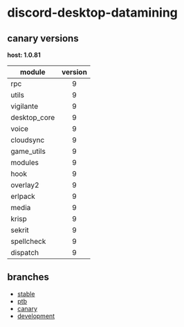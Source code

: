 # discord-desktop-datamining

## canary versions

**host: 1.0.81**

| module | version |
| ------ | :-----: |
| rpc | 9 |
| utils | 9 |
| vigilante | 9 |
| desktop_core | 9 |
| voice | 9 |
| cloudsync | 9 |
| game_utils | 9 |
| modules | 9 |
| hook | 9 |
| overlay2 | 9 |
| erlpack | 9 |
| media | 9 |
| krisp | 9 |
| sekrit | 9 |
| spellcheck | 9 |
| dispatch | 9 |

## branches

- [stable](https://github.com/OpenAsar/discord-desktop-datamining/tree/stable)
- [ptb](https://github.com/OpenAsar/discord-desktop-datamining/tree/ptb)
- [canary](https://github.com/OpenAsar/discord-desktop-datamining/tree/canary)
- [development](https://github.com/OpenAsar/discord-desktop-datamining/tree/development)